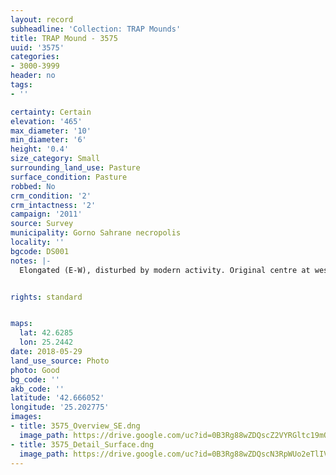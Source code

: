 ```yaml
---
layout: record
subheadline: 'Collection: TRAP Mounds'
title: TRAP Mound - 3575
uuid: '3575'
categories:
- 3000-3999
header: no
tags:
- ''

certainty: Certain
elevation: '465'
max_diameter: '10'
min_diameter: '6'
height: '0.4'
size_category: Small
surrounding_land_use: Pasture
surface_condition: Pasture
robbed: No
crm_condition: '2'
crm_intactness: '2'
campaign: '2011'
source: Survey
municipality: Gorno Sahrane necropolis
locality: ''
bgcode: DS001
notes: |-
  Elongated (E-W), disturbed by modern activity. Original centre at west end, concentration of stones, severaly worn, unevem.


rights: standard


maps:
  lat: 42.6285
  lon: 25.2442
date: 2018-05-29
land_use_source: Photo
photo: Good
bg_code: ''
akb_code: ''
latitude: '42.666052'
longitude: '25.202775'
images:
- title: 3575_Overview_SE.dng
  image_path: https://drive.google.com/uc?id=0B3Rg88wZDQscZ2VYRGltc19mQlU
- title: 3575_Detail_Surface.dng
  image_path: https://drive.google.com/uc?id=0B3Rg88wZDQscN3RpWUo2eTlIVzA
---
```

